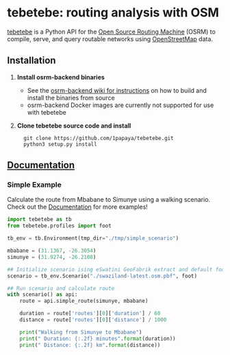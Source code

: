 # tebetebe: routing analysis with OSM

[tebetebe](https://github.com/1papaya/tebetebe) is a Python API for the [Open Source Routing Machine](https://project-osrm.org) (OSRM) to compile, serve, and query routable networks using [OpenStreetMap](https://openstreetmap.org) data.

## Installation

1. **Install osrm-backend binaries**

   * See the [osrm-backend wiki for instructions](https://github.com/Project-OSRM/osrm-backend/wiki/Building-OSRM) on how to build and install the binaries from source
   * osrm-backend Docker images are currently not supported for use with tebetebe
   
2. **Clone tebetebe source code and install**

   ```shell
     git clone https://github.com/1papaya/tebetebe.git
     python3 setup.py install
   ```

## [Documentation](https://1papaya.github.io/tebetebe)
   
### Simple Example

Calculate the route from Mbabane to Simunye using a walking scenario. Check out the [Documentation](https://1papaya.github.io/tebetebe) for more examples!

```python
import tebetebe as tb
from tebetebe.profiles import foot

tb_env = tb.Environment(tmp_dir="./tmp/simple_scenario")

mbabane = (31.1367, -26.3054)
simunye = (31.9274, -26.2108)

## Initialize scenario ising eSwatini GeoFabrik extract and default foot profile
scenario = tb_env.Scenario("./swaziland-latest.osm.pbf", foot)

## Run scenario and calculate route
with scenario() as api:
    route = api.simple_route(simunye, mbabane)

    duration = route['routes'][0]['duration'] / 60
    distance = route['routes'][0]['distance'] / 1000

    print("Walking from Simunye to Mbabane")
    print(" Duration: {:.2f} minutes".format(duration))
    print(" Distance: {:.2f} km".format(distance))
```

